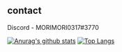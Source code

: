 ## contact 
Discord - MORIMORI0317#3770

[![Anurag's github stats](https://github-readme-stats.vercel.app/api?username=MORIMORI0317&count_private=true&show_icons=true&bg_color=24,1919,810,114514,364364,931&text_color=ffffff&title_color=ffffff&icon_color=ffffff)](https://github.com/anuraghazra/github-readme-stats)
[![Top Langs](https://github-readme-stats.vercel.app/api/top-langs/?username=MORIMORI0317&bg_color=24,1919,810,114514,364364,931&text_color=ffffff&title_color=ffffff&icon_color=ffffff)](https://github.com/anuraghazra/github-readme-stats)
